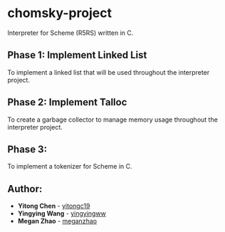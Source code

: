 # chomsky-project
Interpreter for Scheme (R5RS) written in C.
## Phase 1: Implement Linked List
To implement a linked list that will be used throughout the interpreter project.
## Phase 2: Implement Talloc
To create a garbage collector to manage memory usage throughout the interpreter project.
## Phase 3: 
To implement a tokenizer for Scheme in C.

## Author: 
* **Yitong Chen** - [yitongc19](https://github.com/yitongc19)
* **Yingying Wang** - [yingyingww](https://github.com/yingyingww)
* **Megan Zhao** - [meganzhao](https://github.com/meganzhao)
